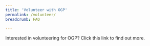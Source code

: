 ```yaml
---
title: 'Volunteer with OGP'
permalink: /volunteer/
breadcrumb: FAQ

---
```


Interested in volunteering for OGP? Click this link to find out more.
